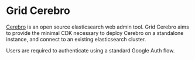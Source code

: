 Grid Cerebro
============

[Cerebro](https://github.com/lmenezes/cerebro) is an open source elasticsearch web admin tool. Grid
Cerebro aims to provide the minimal CDK necessary to deploy Cerebro on a standalone instance, and
connect to an existing elasticsearch cluster.

Users are required to authenticate using a standard Google Auth flow.
